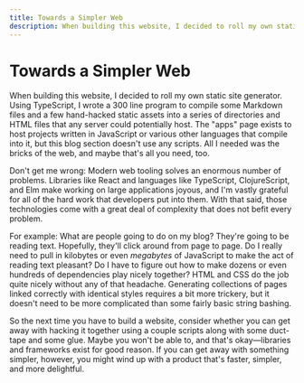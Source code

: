 ```yaml
---
title: Towards a Simpler Web
description: When building this website, I decided to roll my own static site generator. Using TypeScript, I wrote a 300 line program to compile some Markdown files and a few hand-hacked static assets into a series of directories and HTML files that any server could potentially host. The "apps" page exists to host projects written in JavaScript or various other languages that compile into it, but this blog section doesn't use any scripts. All I needed was the bricks of the web, and maybe that's all you need, too.
---
```


# Towards a Simpler Web

When building this website, I decided to roll my own static site generator. Using TypeScript, I wrote a 300 line program to compile some Markdown files and a few hand-hacked static assets into a series of directories and HTML files that any server could potentially host. The "apps" page exists to host projects written in JavaScript or various other languages that compile into it, but this blog section doesn't use any scripts. All I needed was the bricks of the web, and maybe that's all you need, too.

Don't get me wrong: Modern web tooling solves an enormous number of problems. Libraries like React and languages like TypeScript, ClojureScript, and Elm make working on large applications joyous, and I'm vastly grateful for all of the hard work that developers put into them. With that said, those technologies come with a great deal of complexity that does not befit every problem.

For example: What are people going to do on my blog? They're going to be reading text. Hopefully, they'll click around from page to page. Do I really need to pull in kilobytes or even *megabytes* of JavaScript to make the act of reading text pleasant? Do I have to figure out how to make dozens or even hundreds of dependencies play nicely together? HTML and CSS do the job quite nicely without any of that headache. Generating collections of pages linked correctly with identical styles requires a bit more trickery, but it doesn't need to be more complicated than some fairly basic string bashing. 

So the next time you have to build a website, consider whether you can get away with hacking it together using a couple scripts along with some duct-tape and some glue. Maybe you won't be able to, and that's okay—libraries and frameworks exist for good reason. If you can get away with something simpler, however, you might wind up with a product that's faster, simpler, and more delightful.
